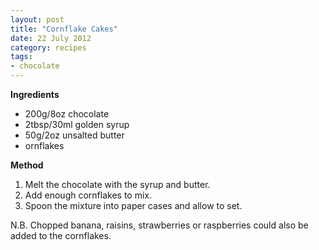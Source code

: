 ```yaml
---
layout: post
title: "Cornflake Cakes"
date: 22 July 2012
category: recipes
tags: 
- chocolate
---
```


<b>Ingredients </b>

* 200g/8oz chocolate
* 2tbsp/30ml golden syrup
* 50g/2oz unsalted butter
* ornflakes 

<b>Method </b>

1. Melt the chocolate with the syrup and butter.
2. Add enough cornflakes to mix.
3. Spoon the mixture into paper cases and allow to set.
<p>N.B. Chopped banana, raisins, strawberries or raspberries could also
be added to the cornflakes. 
</p>
 











